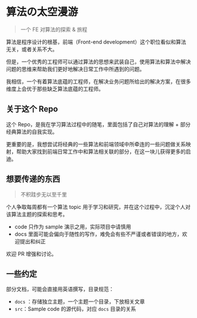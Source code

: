 # 算法の太空漫游

> 一个 FE 对算法的探索 & 旅程

算法是程序设计的根基，前端（Front-end development）这个职位看似和算法无关，或者关系不大。

但是，一个优秀的工程师可以通过算法的思想来武装自己，使用算法和算法中解决问题的思维来帮助我们更好地解决日常工作中所遇到的问题。

我相信，一个有着算法底蕴的工程师，在解决业务问题所给出的解决方案，在很多维度上会优于那些缺乏算法底蕴的工程师。

## 关于这个 Repo

这个 Repo，是我在学习算法过程中的随笔，里面包括了自己对算法的理解 + 部分经典算法的自我实现。

更重要的是，我想尝试将经典的一些算法和前端领域中所牵连的一些问题做关系映射，帮助大家找到前端日常工作中和算法相关联的部分，在这一块儿获得更多的启迪。


## 想要传递的东西

> 不积跬步无以至千里

个人争取每周都有一个算法 topic 用于学习和研究，并在这个过程中，沉淀个人对该算法主题的探索和思考。

- code 只作为 sample 演示之用，实际项目中请慎用
- docs 里面可能会偏向于随性的写作，难免会有些不严谨或者错误的地方，欢迎提出和纠正

欢迎 PR 增强和讨论。

## 一些约定

部分文档，可能会直接用英语撰写，目录规范：

- `docs` ：存储独立主题，一个主题一个目录，下放相关文章
- `src`：Sample code 的源代码，对应 `docs` 目录的关系
